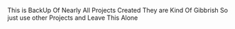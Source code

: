 This is BackUp Of Nearly All Projects Created They are Kind Of Gibbrish So just use other Projects and Leave This Alone